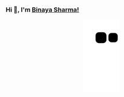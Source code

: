### Hi 👋,  I'm [Binaya Sharma!](https://sharmabinaya.com.np/)


<!--     https://dev.to/mishmanners/how-to-enable-github-actions-on-your-profile-readme-for-a-contribution-graph-4l66 -->
<p align="center">
  <img src="https://github.com/itsbinaya/itsbinaya/raw/output/github-contribution-grid-snake.svg" alt="snake"></center>
</p>
